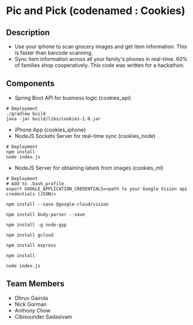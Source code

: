 # Pic and Pick (codenamed : Cookies)

## Description
* Use your iphone to scan grocery images and get item information. This is faster than barcode scanning. 
* Sync item information across all your family's phones in real-time. 60% of families shop cooperatively. This code was written for a hackathon.

## Components

* Spring Boot API for business logic (cookies_api)
```
# Deployment
./gradlew build
java -jar build/libs/cookies-1.0.jar
```
* iPhone App (cookies_iphone)
* NodeJS Sockets Server for real-time sync (cookies_node)
```
# Deployment
npm install
node index.js
```
* NodeJS Server for obtaining labels from images (cookies_ml)
```
# Deployment 
# Add to .bash_profile
export GOOGLE_APPLICATION_CREDENTIALS=<path to your Google Vision api credentials (JSON)>

npm install --save @google-cloud/vision

npm install body-parser --save

npm install -g node-gyp

npm install gcloud

npm install express

npm install

node index.js
```

## Team Members
* Dhruv Gairola
* Nick Gorman
* Anthony Chow
* Cibisounder Sadasivam
